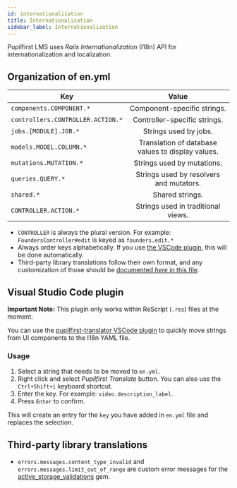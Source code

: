 ```yaml
---
id: internationalization
title: Internationalization
sidebar_label: Internationalization
---
```


Pupilfirst LMS uses _Rails Internationalization_ (I18n) API for internationalization and localization.

## Organization of en.yml

| Key                               |                       Value                       |
| --------------------------------- | :-----------------------------------------------: |
| `components.COMPONENT.*`          |            Component-specific strings.            |
| `controllers.CONTROLLER.ACTION.*` |           Controller-specific strings.            |
| `jobs.[MODULE].JOB.*`             |               Strings used by jobs.               |
| `models.MODEL.COLUMN.*`           | Translation of database values to display values. |
| `mutations.MUTATION.*`            |            Strings used by mutations.             |
| `queries.QUERY.*`                 |      Strings used by resolvers and mutators.      |
| `shared.*`                        |                  Shared strings.                  |
| `CONTROLLER.ACTION.*`             |        Strings used in traditional views.         |

- `CONTROLLER` is always the plural version. For example: `FoundersController#edit` is keyed as `founders.edit.*`
- Always order keys alphabetically. If you use [the VSCode plugin](#visual-studio-code-plugin), this will be done automatically.
- Third-party library translations follow their own format, and any customization of those should be [documented
  _here_ in this file](#third-party-library-translations).

## Visual Studio Code plugin

**Important Note:** This plugin only works within ReScript (`.res`) files at the moment.

You can use the [pupilfirst-translator VSCode plugin](https://marketplace.visualstudio.com/items?itemName=bodhi.pupilfirst-translator)
to quickly move strings from UI components to the I18n YAML file.

### Usage

1. Select a string that needs to be moved to `en.yml`.
2. Right click and select _Pupilfirst Translate_ button. You can also use the `Ctrl+Shift+i` keyboard shortcut.
3. Enter the key. For example: `video.description_label`.
4. Press `Enter` to confirm.

This will create an entry for the `key` you have added in `en.yml` file and replaces the selection.

## Third-party library translations

- `errors.messages.content_type_invalid` and `errors.messages.limit_out_of_range` are custom error messages for
  the [active_storage_validations](https://github.com/igorkasyanchuk/active_storage_validations#internationalization-i18n) gem.
